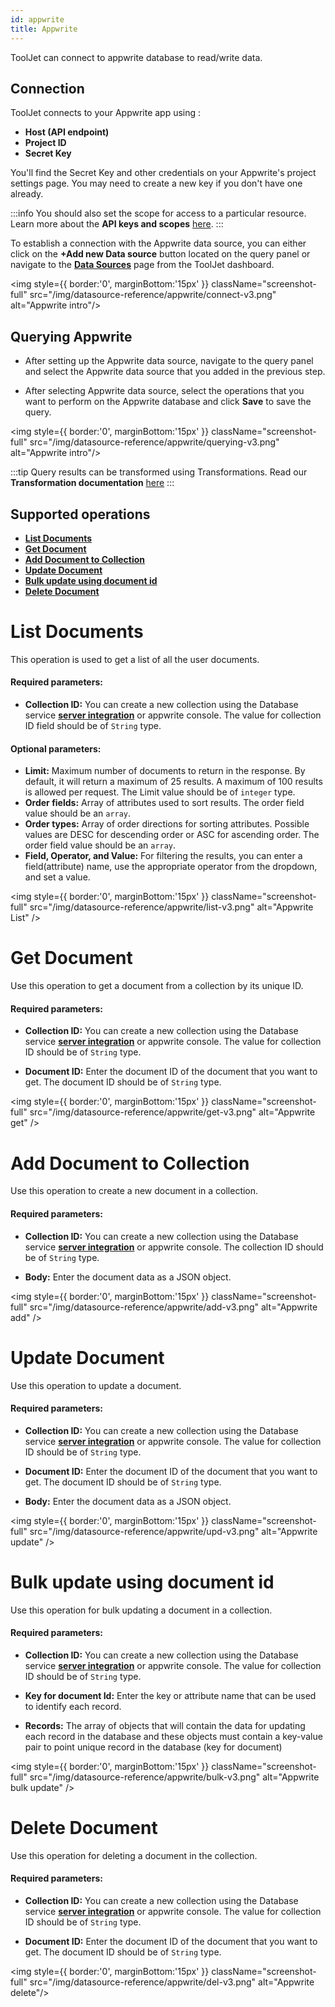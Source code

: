 ```yaml
---
id: appwrite
title: Appwrite 
---
```


<div >

ToolJet can connect to appwrite database to read/write data.

</div>

<div>

## Connection 

ToolJet connects to your Appwrite app using :
- **Host (API endpoint)**
- **Project ID**
- **Secret Key**

You'll find the Secret Key and other credentials on your Appwrite's project settings page. You may need to create a new key if you don't have one already.

:::info
You should also set the scope for access to a particular resource. Learn more about the **API keys and scopes** [here](https://appwrite.io/docs/keys).
:::

To establish a connection with the Appwrite data source, you can either click on the **+Add new Data source** button located on the query panel or navigate to the **[Data Sources](https://docs.tooljet.com/docs/data-sources/overview)** page from the ToolJet dashboard.

<div style={{textAlign: 'center'}}>

<img style={{ border:'0', marginBottom:'15px' }} className="screenshot-full" src="/img/datasource-reference/appwrite/connect-v3.png" alt="Appwrite intro"/>

</div>

</div>

<div>

## Querying Appwrite 

- After setting up the Appwrite data source, navigate to the query panel and  select the Appwrite data source that you added in the previous step.

- After selecting Appwrite data source, select the operations that you want to perform on the Appwrite database and click **Save** to save the query.

<div style={{textAlign: 'center'}}>

<img style={{ border:'0', marginBottom:'15px' }} className="screenshot-full" src="/img/datasource-reference/appwrite/querying-v3.png" alt="Appwrite intro"/>

</div> 

:::tip
Query results can be transformed using Transformations. Read our **Transformation documentation** [here](/docs/tutorial/transformations)
:::

</div>

<div>

## Supported operations

-  **[List Documents](#list-documents)**
-  **[Get Document](#get-document)**
-  **[Add Document to Collection](#add-document-to-collection)**
-  **[Update Document](#update-document)** 
-  **[Bulk update using document id](#bulk-update-using-document-id)**
-  **[Delete Document](#delete-document)**

</div>

<div>

##
# List Documents

This operation is used to get a list of all the user documents.

#### Required parameters:

- **Collection ID:** You can create a new collection using the Database service **[server integration](https://appwrite.io/docs/server/database#createCollection)** or appwrite console. The value for collection ID field should be of `String` type. 

#### Optional parameters: 

- **Limit:** Maximum number of documents to return in the response. By default, it will return a maximum of 25 results. A maximum of 100 results is allowed per request. The Limit value should be of `integer` type.
- **Order fields:** Array of attributes used to sort results. The order field value should be an `array`.
- **Order types:** Array of order directions for sorting attributes. Possible values are DESC for descending order or ASC for ascending order. The order field value should be an `array`.
- **Field, Operator, and Value:** For filtering the results, you can enter a field(attribute) name, use the appropriate operator from the dropdown, and set a value.

<div style={{textAlign: 'center'}}>

<img style={{ border:'0', marginBottom:'15px' }} className="screenshot-full" src="/img/datasource-reference/appwrite/list-v3.png" alt="Appwrite List" />

</div>

</div>

<div>

##
# Get Document

Use this operation to get a document from a collection by its unique ID. 

#### Required parameters:

- **Collection ID:** You can create a new collection using the Database service **[server integration](https://appwrite.io/docs/server/database#createCollection)** or appwrite console. The value for collection ID should be of `String` type. 

- **Document ID:** Enter the document ID of the document that you want to get. The document ID should be of `String` type. 

<div style={{textAlign: 'center'}}>

<img style={{ border:'0', marginBottom:'15px' }} className="screenshot-full" src="/img/datasource-reference/appwrite/get-v3.png" alt="Appwrite get" />

</div>

</div>

<div>

##
# Add Document to Collection

Use this operation to create a new document in a collection.

#### Required parameters:

- **Collection ID:** You can create a new collection using the Database service **[server integration](https://appwrite.io/docs/server/database#createCollection)** or appwrite console. The collection ID should be of `String` type. 

- **Body:** Enter the document data as a JSON object.

<div style={{textAlign: 'center'}}>

<img style={{ border:'0', marginBottom:'15px' }} className="screenshot-full" src="/img/datasource-reference/appwrite/add-v3.png" alt="Appwrite add" />

</div>

</div>

<div>

##
# Update Document

Use this operation to update a document.

#### Required parameters:

- **Collection ID:** You can create a new collection using the Database service **[server integration](https://appwrite.io/docs/server/database#createCollection)** or appwrite console. The value for collection ID should be of `String` type. 

- **Document ID:** Enter the document ID of the document that you want to get. The document ID should be of `String` type. 

- **Body:** Enter the document data as a JSON object.

<div style={{textAlign: 'center'}}>

<img style={{ border:'0', marginBottom:'15px' }} className="screenshot-full" src="/img/datasource-reference/appwrite/upd-v3.png" alt="Appwrite update" />

</div>

</div>

<div>

##
# Bulk update using document id

Use this operation for bulk updating a document in a collection.

#### Required parameters:

- **Collection ID:** You can create a new collection using the Database service **[server integration](https://appwrite.io/docs/server/database#createCollection)** or appwrite console. The value for collection ID should be of `String` type. 

- **Key for document Id:**  Enter the key or attribute name that can be used to identify each record.

- **Records:** The array of objects that will contain the data for updating each record in the database
and these objects must contain a key-value pair to point unique record in the database (key for document)

<div style={{textAlign: 'center'}}>

<img style={{ border:'0', marginBottom:'15px' }} className="screenshot-full" src="/img/datasource-reference/appwrite/bulk-v3.png" alt="Appwrite bulk update" />

</div>

</div>

<div>

##
# Delete Document

Use this operation for deleting a document in the collection.

#### Required parameters:

- **Collection ID:** You can create a new collection using the Database service **[server integration](https://appwrite.io/docs/server/database#createCollection)** or appwrite console. The value for collection ID should be of `String` type. 

- **Document ID:** Enter the document ID of the document that you want to get. The document ID should be of `String` type. 

<div style={{textAlign: 'center'}}>

<img style={{ border:'0', marginBottom:'15px' }} className="screenshot-full" src="/img/datasource-reference/appwrite/del-v3.png" alt="Appwrite delete"/>

</div>

</div>
